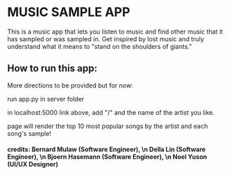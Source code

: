 # MUSIC SAMPLE APP

This is a music app that lets you listen to music and find other music that it has sampled or was sampled in. Get inspired by lost music and truly understand what it means to "stand on the shoulders of giants."

## How to run this app:

More directions to be provided but for now:

run app.py in server folder

in localhost:5000 link above, add "/" and the name of the artist you like. 

page will render the top 10 most popular songs by the artist and each song's sample!

#### credits: Bernard Mulaw (Software Engineer), \n Della Lin (Software Engineer), \n Bjoern Hasemann (Software Engineer), \n Noel Yuson (UI/UX Designer)
